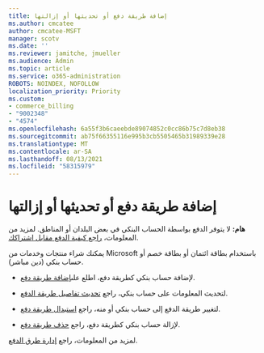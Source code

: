```yaml
---
title: إضافة طريقة دفع أو تحديثها أو إزالتها
ms.author: cmcatee
author: cmcatee-MSFT
manager: scotv
ms.date: ''
ms.reviewer: jamitche, jmueller
ms.audience: Admin
ms.topic: article
ms.service: o365-administration
ROBOTS: NOINDEX, NOFOLLOW
localization_priority: Priority
ms.custom:
- commerce_billing
- "9002348"
- "4574"
ms.openlocfilehash: 6a55f3b6caeebde89074852c0cc86b75c7d8eb38
ms.sourcegitcommit: ab75f66355116e995b3cb5505465b31989339e28
ms.translationtype: MT
ms.contentlocale: ar-SA
ms.lasthandoff: 08/13/2021
ms.locfileid: "58315979"
---
```

# <a name="add-update-or-remove-payment-method"></a>إضافة طريقة دفع أو تحديثها أو إزالتها

**هام:** لا يتوفر الدفع بواسطة الحساب البنكي في بعض البلدان أو المناطق. لمزيد من المعلومات، [راجع كيفية الدفع مقابل اشتراكك](https://docs.microsoft.com/microsoft-365/commerce/billing-and-payments/pay-for-your-subscription). 

يمكنك شراء منتجات وخدمات من Microsoft باستخدام بطاقة ائتمان أو بطاقة خصم أو حساب بنكي (دين مباشر).

- لإضافة حساب بنكي كطريقة دفع، اطلع على[إضافة طريقة دفع](https://docs.microsoft.com/microsoft-365/commerce/billing-and-payments/manage-payment-methods#add-a-payment-method).

- لتحديث المعلومات على حساب بنكي، راجع [تحديث تفاصيل طريقة الدفع](https://docs.microsoft.com/microsoft-365/commerce/billing-and-payments/manage-payment-methods#update-payment-method-details).

- لتغيير طريقة الدفع إلى حساب بنكي أو منه، راجع [استبدال طريقة دفع](https://docs.microsoft.com/microsoft-365/commerce/billing-and-payments/manage-payment-methods#replace-a-payment-method).

- لإزالة حساب بنكي كطريقة دفع، راجع [حذف طريقة دفع](https://docs.microsoft.com/microsoft-365/commerce/billing-and-payments/manage-payment-methods#delete-a-payment-method).

لمزيد من المعلومات، راجع [إدارة طرق الدفع](https://docs.microsoft.com/microsoft-365/commerce/billing-and-payments/manage-payment-methods).
